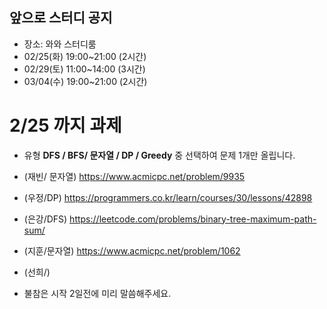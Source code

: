 ## 앞으로 스터디 공지
- 장소: 와와 스터디룸
- 02/25(화) 19:00~21:00 (2시간)
- 02/29(토) 11:00~14:00 (3시간)
- 03/04(수) 19:00~21:00 (2시간)

# 2/25 까지 과제
- 유형 **DFS / BFS/ 문자열 / DP / Greedy** 중 선택하여 문제 1개만 올립니다.
- (재빈/ 문자열) https://www.acmicpc.net/problem/9935
- (우정/DP) https://programmers.co.kr/learn/courses/30/lessons/42898
- (은강/DFS) https://leetcode.com/problems/binary-tree-maximum-path-sum/
- (지훈/문자열) https://www.acmicpc.net/problem/1062
- (선희/)

- 불참은 시작 2일전에 미리 말씀해주세요.
